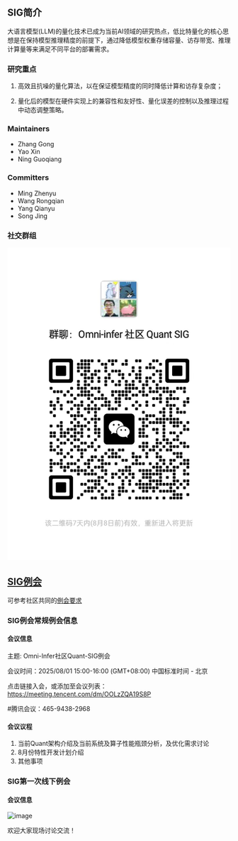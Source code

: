 ## SIG简介

大语言模型(LLM)的量化技术已成为当前AI领域的研究热点，低比特量化的核心思想是在保持模型推理精度的前提下，通过降低模型权重存储容量、访存带宽、推理计算量等来满足不同平台的部署需求。

### 研究重点

1. 高效且抗噪的量化算法，以在保证模型精度的同时降低计算和访存复杂度；

2. 量化后的模型在硬件实现上的兼容性和友好性、量化误差的控制以及推理过程中动态调整策略。


### Maintainers

* Zhang Gong
* Yao Xin
* Ning Guoqiang

### Committers

* Ming Zhenyu
* Wang Rongqian
* Yang Qianyu
* Song Jing

### 社交群组

![image](figures/sig-quant-wechat.jpg)

## [SIG例会](meetings/sig-quant/)

可参考社区共同的[例会要求](meetings/sig-meetings-requirement.md)

### SIG例会常规例会信息

#### 会议信息
主题: Omni-Infer社区Quant-SIG例会

会议时间：2025/08/01 15:00-16:00 (GMT+08:00) 中国标准时间 - 北京

点击链接入会，或添加至会议列表：
https://meeting.tencent.com/dm/OOLzZQA19S8P

#腾讯会议：465-9438-2968

#### 会议议程
1. 当前Quant架构介绍及当前系统及算子性能瓶颈分析，及优化需求讨论
2. 8月份特性开发计划介绍
3. 其他事项

### SIG第一次线下例会

#### 会议信息

![image](figures/sig-quant-meetup1.png)

欢迎大家现场讨论交流！